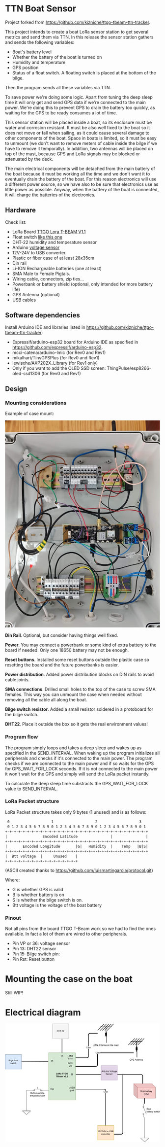 # TTN Boat Sensor

Project forked from https://github.com/kizniche/ttgo-tbeam-ttn-tracker.

This project intends to create a boat LoRa sensor station to get several metrics and send them via TTN. In this release the sensor station gathers and sends the following variables:

* Boat's battery level
* Whether the battery of the boat is turned on
* Humidity and temperature
* GPS position
* Status of a float switch. A floating switch is placed at the bottom of the bilge.

Then the program sends all these variables via TTN.

To save power we're doing some logic. Apart from tuning the deep sleep time it will only get and send GPS data if we're connected to the main power. We're doing this to prevent GPS to drain the battery too quickly, as waiting for the GPS to be ready consumes a lot of time.

This sensor station will be placed inside a boat, so its enclosure must be water and corrosion resistant. It must be also well fixed to the boat so it does not move or fall when sailing, as it could cause several damage to other components of the boat. Space in boats is limited, so it must be easy to unmount (we don't want to remove meters of cable inside the bilge if we have to remove it temporally). In addition, two antennas will be placed on top of the mast, because GPS and LoRa signals may be blocked or attenuated by the deck.

The main electrical components will be detached from the main battery of the boat because it must be working all the time and we don't want it to eventually drain the battery of the boat. For this reason electronics will use a different power source, so we have also to be sure that electronics use as little power as possible. Anyway, when the battery of the boat is connected, it will charge the batteries of the electronics.


## Hardware

Check list:

- LoRa Board [TTGO Lora T-BEAM V1.1](https://www.aliexpress.com/item/32875743018.html)
- Float switch [like this one](https://www.aliexpress.com/item/33004754249.html)
- DHT-22 humidity and temperature sensor
- Arduino [voltage sensor](https://www.aliexpress.com/item/1005002235375607.html)
- 12V-24V to USB converter.
- Plastic or fiber case of at least 28x35cm
- Din rail
- Li-ION Rechargeable batteries (one at least)
- SMA Male to Female Pigtals.
- Wiring cable, connectors, zip ties...
- Powerbank or battery shield (optional, only intended for more battery life) 
- GPS Antenna (optional)
- USB cables

## Software dependencies

Install Arduino IDE and libraries listed in https://github.com/kizniche/ttgo-tbeam-ttn-tracker:

- Espressif/arduino-esp32 board for Arduino IDE as specified in https://github.com/espressif/arduino-esp32.
- mcci-catena/arduino-lmic (for Rev0 and Rev1)
- mikalhart/TinyGPSPlus (for Rev0 and Rev1)
- lewisxhe/AXP202X_Library (for Rev1 only)
- Only if you want to add the OLED SSD screen: ThingPulse/esp8266-oled-ssd1306 (for Rev0 and Rev1)

## Design

### Mounting considerations

Example of case mount:

![Case mount](img/fullcase.jpg)

**Din Rail**. Optional, but consider having things well fixed.

**Power**. You may connect a powerbank or some kind of extra battery to the board if needed. Only one 18650 battery may not be enough.

**Reset buttons**. Installed some reset buttons outside the plastic case so resetting the board and the future powerbanks is easier.

**Power distribution**. Added power distribution blocks on DIN rails to avoid cable joints.

**SMA connections**. Drilled small holes to the top of the case to screw SMA females. This way you can unmount the case when needed without removing all the cable all along the boat.

**Bilge switch resistor**. Added a small resistor soldered in a protoboard for the bilge switch.

**DHT22**. Place it outside the box so it gets the real environment values!

### Program flow
The program simply loops and takes a deep sleep and wakes up as specified in the SEND_INTERVAL. When waking up the program initializes all peripherals and checks if it's connected to the main power. The program checks if we are connected to the main power and if so waits for the GPS for GPS_WAIT_FOR_LOCK seconds. If it is not connected to the main power it won't wait for the GPS and simply will send the LoRa packet instantly.

To calculate the deep sleep time substracts the GPS_WAIT_FOR_LOCK value to SEND_INTERVAL.

### LoRa Packet structure

LoRa Packet structure takes only 9 bytes (1 unused) and is as follows:

```
 0                   1                   2                   3  
 0 1 2 3 4 5 6 7 8 9 0 1 2 3 4 5 6 7 8 9 0 1 2 3 4 5 6 7 8 9 0 1
+-+-+-+-+-+-+-+-+-+-+-+-+-+-+-+-+-+-+-+-+-+-+-+-+-+-+-+-+-+-+-+-+
|                Encoded Latitude               |               |
+-+-+-+-+-+-+-+-+-+-+-+-+-+-+-+-+-+-+-+-+-+-+-+-+-+-+-+-+-+-+-+-+
|       Encoded Longitude       |G|   Humidity  |    Temp   |B|S|
+-+-+-+-+-+-+-+-+-+-+-+-+-+-+-+-+-+-+-+-+-+-+-+-+-+-+-+-+-+-+-+-+
|  Btt voltage  |     Unused    |
+-+-+-+-+-+-+-+-+-+-+-+-+-+-+-+-+
```

(ASCII created thanks to https://github.com/luismartingarcia/protocol.git)

Where: 
- G is whether GPS is valid
- B is whether battery is on
- S is whether the bilge switch is on.
- Btt voltage is the voltage of the boat battery

### Pinout

Not all pins from the board TTGO T-Beam work so we had to find the ones available. In fact a lot of them are wired to other peripherals.

- Pin VP or 36: voltage sensor
- Pin 13: DHT22 sensor
- Pin 15: Bilge switch pin: 
- Pin Rst: Reset button

# Mounting the case on the boat

Still WIP!

# Electrical diagram
![block](img/block_diagram.jpg)

